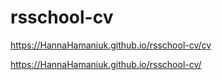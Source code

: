 # rsschool-cv
https://HannaHamaniuk.github.io/rsschool-cv/cv

https://HannaHamaniuk.github.io/rsschool-cv/
